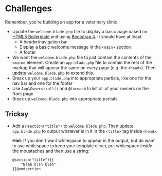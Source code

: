 # Challenges

Remember, you're building an app for a veterinary clinic.

- Update the `welcome.blade.php` file to display a basic page based on [HTML5 Boilerplate](https://html5boilerplate.com/) and using [Bootstrap 4](https://getbootstrap.com/). It should have at least:
    - A header/navigation bar
    - Display a basic welcome message in the `<main>` section
    - A footer
- We want the `welcome.blade.php` file to just contain the contents of the `<main>` element. Create an `app.blade.php` file to contain the rest of the markup that will appear the same on every page (e.g. the `<head>`). Then update `welcome.blade.php` to extend this.
- Break up your `app.blade.php` into appropriate partials, like one for the nav bar and one for the footer
- Use `App\Owners::all()` and `@foreach` to list all of your owners on the front page
- Break up `welcome.blade.php` into appropriate partials

## Tricksy

- Add a `@section("title")` to `welcome.blade.php`. Then update `app.blade.php` to output whatever is in it in the `<title>` tag inside `<head>`.

    **Hint**: If you don't want whitespace to appear in the output, but do want to use whitespace to keep your template clean, put whitespace *inside* the moustaches and then use a string:

    ```html
    @section("title"){{
        "Blah blah blah"
    }}@endsection
    ```
